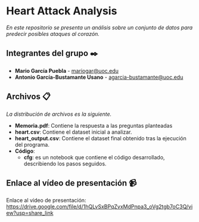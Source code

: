 # Heart Attack Analysis

_En este repositorio se presenta un análisis sobre un conjunto de datos para predecir posibles ataques al corazón._

## Integrantes del grupo ✒️
* **Mario García Puebla** - mariogar@uoc.edu
* **Antonio García-Bustamante Usano** - agarcia-bustamante@uoc.edu

## Archivos 📋
_La distribución de archivos es la siguiente._
* **Memoria.pdf**: Contiene la respuesta a las preguntas planteadas
* **heart.csv**: Contiene el dataset inicial a analizar.
* **heart_output.csv**: Contiene el dataset final obtenido tras la ejecución del programa.
* **Código**: 
    * **cfg**: es un notebook que contiene el código desarrollado, describiendo los pasos seguidos.

## Enlace al vídeo de presentación 📹

Enlace al vídeo de presentación: https://drive.google.com/file/d/1hQLvSxBPqZvxMdPnpa3_oVg2tgb7oC3Q/view?usp=share_link 
